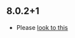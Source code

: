 ## 8.0.2+1

- Please [look to this]((https://dooboolab.github.io/flutter_sound/doc/book/CHANGELOG.html))
